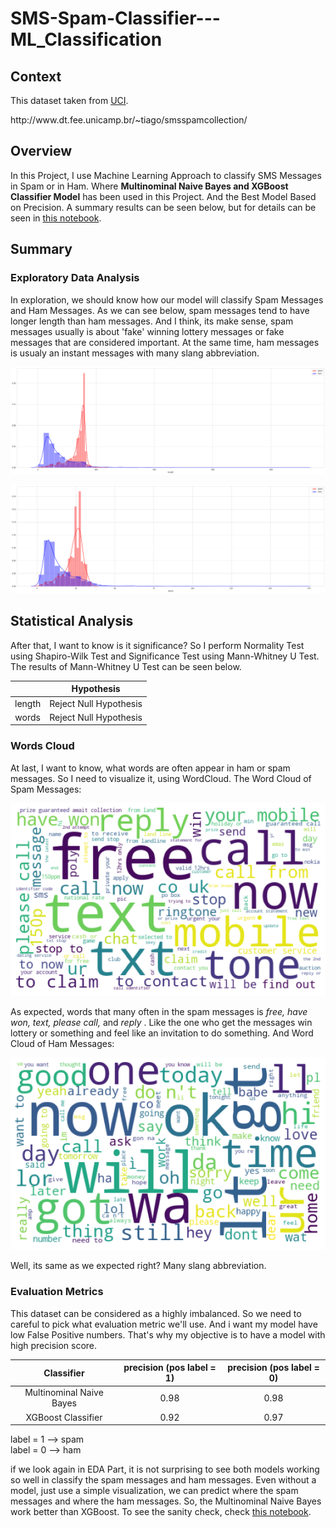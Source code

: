 <h1> SMS-Spam-Classifier---ML_Classification </h1>

## Context

This dataset taken from [UCI](https://archive.ics.uci.edu/ml/datasets/SMS+Spam+Collection). 

<p>http://www.dt.fee.unicamp.br/~tiago/smsspamcollection/</p>

## Overview

In this Project, I use Machine Learning Approach to classify SMS Messages in Spam or in Ham. Where <b>Multinominal Naive Bayes and XGBoost Classifier Model</b> has been used in this Project. And the Best Model Based on Precision. A summary results can be seen below, but for details can be seen in [this notebook](https://github.com/Stev-create/SMS-Spam-Classifier---ML-Text-Classification/blob/master/SMS%20Spam%20Classifier.ipynb).

## Summary

### Exploratory Data Analysis

In exploration, we should know how our model will classify Spam Messages and Ham Messages. As we can see below, spam messages tend to have longer length than ham messages. And I think, its make sense, spam messages usually is about 'fake' winning lottery messages or fake messages that are considered important. At the same time, ham messages is usualy an instant messages with many slang abbreviation. 

![GitHub Logo](/images/c.png)

![GitHub Logo](/images/d.png)


## Statistical Analysis

After that, I want to know is it significance? So I perform Normality Test using Shapiro-Wilk Test and Significance Test using Mann-Whitney U Test. The results of Mann-Whitney U Test can be seen below.

|   | Hypothesis | 
| :---: | :---: |
| length  | Reject Null Hypothesis  | 
| words | Reject Null Hypothesis | 

### Words Cloud

At last, I want to know, what words are often appear in ham or spam messages. So I need to visualize it, using WordCloud. The Word Cloud of Spam Messages:

![GitHub Logo](/images/3.png)

As expected, words that many often in the spam messages is <i>free, have won, text, please call, </i> and <i> reply </i>. Like the one who get the messages win lottery or something and feel like an invitation to do something. And Word Cloud of Ham Messages:

![GitHub Logo](/images/4.png)

Well, its same as we expected right? Many slang abbreviation.


### Evaluation Metrics

This dataset can be considered as a highly imbalanced. So we need to careful to pick what evaluation metric we'll use. And i want my model have low False Positive numbers. That's why my objective is to have a model with high precision score.

| Classifier  | precision (pos label = 1)| precision (pos label = 0) |
| :---: | :---: | :--: |
| Multinominal Naive Bayes  | 0.98  | 0.98 |
| XGBoost Classifier  | 0.92  | 0.97 |

label = 1 --> spam <br> 
label = 0 --> ham

if we look again in EDA Part, it is not surprising to see both models working so well in classify the spam messages and ham messages. Even without a model, just use a simple visualization, we can predict where the spam messages and where the ham messages. So, the Multinominal Naive Bayes work better than XGBoost. To see the sanity check, check [this notebook](https://github.com/Stev-create/SMS-Spam-Classifier---ML-Text-Classification/blob/master/SMS%20Spam%20Classifier.ipynb).








